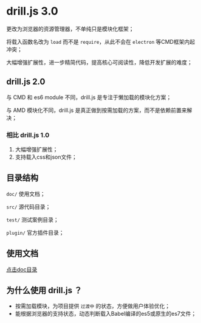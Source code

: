 # drill.js 3.0

更改为浏览器的资源管理器，不单纯只是模块化框架；

将载入函数名改为 `load` 而不是 `require`，从此不会在 `electron` 等CMD框架内起冲突；

大幅增强扩展性，进一步精简代码，提高核心可阅读性，降低开发扩展的难度；

## drill.js 2.0

与 CMD 和 es6 module 不同，drill.js 是专注于懒加载的模块化方案；

与 AMD 模块化不同，drill.js 是真正做到按需加载的方案，而不是依赖前置来解决；

### 相比 drill.js 1.0

1. 大幅增强扩展性；
2. 支持载入css和json文件；

## 目录结构

`doc/` 使用文档；

`src/` 源代码目录；

`test/` 测试案例目录；

`plugin/` 官方插件目录；

## 使用文档

[点击doc目录](doc/README.md)

## 为什么使用 drill.js ？

* 按需加载模块，为项目提供 `过渡中` 的状态，方便做用户体验优化；
* 能根据浏览器的支持状态，动态判断载入Babel编译的es5或原生的es7文件；
